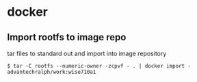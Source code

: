 docker
===

Import rootfs to image repo
---

tar files to standard out and import into image repository 

```
$ tar -C rootfs --numeric-owner -zcpvf - . | docker import - advantechralph/work:wise710a1
```
